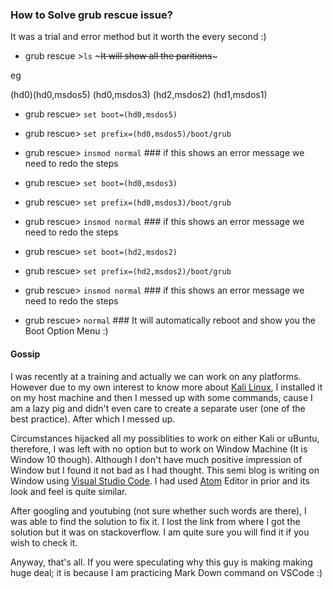 ### How to Solve grub rescue issue? 

It was a trial and error method but it worth the every second :)

- grub rescue >```ls```  ~~~It will show all the paritions~~~

eg

(hd0)(hd0,msdos5) (hd0,msdos3) (hd2,msdos2) (hd1,msdos1)

- grub rescue> ```set boot=(hd0,msdos5)```
- grub rescue> ```set prefix=(hd0,msdos5)/boot/grub```
- grub rescue> ```insmod normal```  ### if this shows an error message we need to redo the steps


- grub rescue> ```set boot=(hd0,msdos3)```
- grub rescue> ```set prefix=(hd0,msdos3)/boot/grub```
- grub rescue> ```insmod normal```  ### if this shows an error message we need to redo the steps



- grub rescue> ```set boot=(hd2,msdos2)```
- grub rescue> ```set prefix=(hd2,msdos2)/boot/grub```
- grub rescue> ```insmod normal```  ### if this shows an error message we need to redo the steps
- grub rescue> ```normal```   ### It will automatically reboot and show you the Boot Option Menu :)

#### Gossip 

 I was recently at a training and actually we can work on any platforms. However due to my own interest to know more about [Kali Linux](https://kali.org), I installed it on my host machine and then I messed up with some commands, cause I am a lazy pig and didn't even care to create a separate user (one of the best practice). After which I messed up.


Circumstances hijacked all my possiblities to work on either Kali or uBuntu, therefore, I was left with no option but to work on Window Machine (It is Window 10 though). Although I don't have much positive impression of Window but I found it not bad as I had thought. This semi blog is writing on Window using [Visual Studio Code](https://code.visualstudio.com/download). I had used [Atom](https://atom.io/) Editor in prior and its look and feel is quite similar.  

After googling and youtubing (not sure whether such words are there), I was able to find the solution to fix it. I lost the link from where I got the solution but it was on stackoverflow. I am quite sure you will find it if you wish to check it.

Anyway, that's all. If you were speculating why this guy is making making huge deal; it is because I am practicing Mark Down command on VSCode :)

